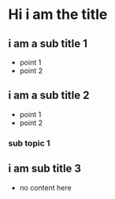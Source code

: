 # Hi i am the title

## i am a sub title 1
 - point 1
 - point 2

## i am a sub title 2
 - point 1
 - point 2

### sub topic 1

## i am sub title 3
 - no content here
